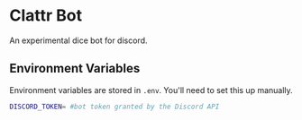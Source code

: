 Clattr Bot
==========

An experimental dice bot for discord.

Environment Variables
---------------------

Environment variables are stored in `.env`. You'll need to set this up manually.

```bash
DISCORD_TOKEN= #bot token granted by the Discord API
```
